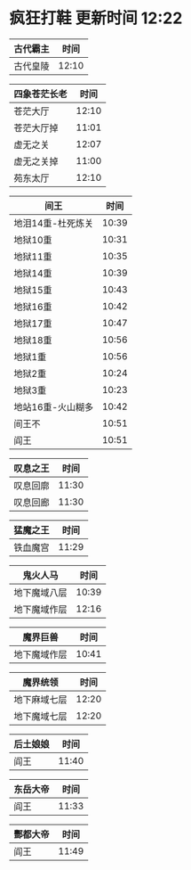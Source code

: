 # 疯狂打鞋 更新时间 12:22

| 古代霸主   | 时间    |
|--------|-------|
| 古代皇陵 | 12:10 |

| 四象苍茫长老   | 时间    |
|--------|-------|
| 苍茫大厅 | 12:10 |
| 苍茫大厅掉 | 11:01 |
| 虚无之关 | 12:07 |
| 虚无之关掉 | 11:00 |
| 苑东太厅 | 12:10 |

| 间王   | 时间    |
|--------|-------|
| 地泪14重-杜死炼关 | 10:39 |
| 地狱10重 | 10:31 |
| 地狱11重 | 10:35 |
| 地狱14重 | 10:39 |
| 地狱15重 | 10:43 |
| 地狱16重 | 10:42 |
| 地狱17重 | 10:47 |
| 地狱18重 | 10:56 |
| 地狱1重 | 10:56 |
| 地狱2重 | 10:24 |
| 地狱3重 | 10:23 |
| 地站16重-火山糊多 | 10:42 |
| 间王不 | 10:51 |
| 阎王 | 10:51 |

| 叹息之王   | 时间    |
|--------|-------|
| 叹息回廓 | 11:30 |
| 叹息回廊 | 11:30 |

| 猛魔之王   | 时间    |
|--------|-------|
| 铁血魔宫 | 11:29 |

| 鬼火人马   | 时间    |
|--------|-------|
| 地下魔域八层 | 10:39 |
| 地下魔域作层 | 12:16 |

| 魔界巨兽   | 时间    |
|--------|-------|
| 地下魔域作层 | 10:41 |

| 魔界统领   | 时间    |
|--------|-------|
| 地下麻域七层 | 12:20 |
| 地下魔域七层 | 12:20 |

| 后土娘娘   | 时间    |
|--------|-------|
| 阎王 | 11:40 |

| 东岳大帝   | 时间    |
|--------|-------|
| 阎王 | 11:33 |

| 酆都大帝   | 时间    |
|--------|-------|
| 阎王 | 11:49 |